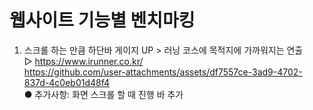 # 웹사이트 기능별 벤치마킹

 1) 스크롤 하는 만큼 하단바 게이지 UP > 러닝 코스에 목적지에 가까워지는 연출<br/>
  ▷ https://www.irunner.co.kr/ <br/>
  https://github.com/user-attachments/assets/df7557ce-3ad9-4702-837d-4c0eb01d48f4  
   ● 추가사항: 화면 스크롤 할 때 진행 바 추가
 








